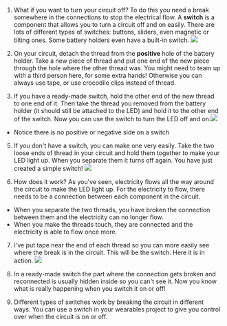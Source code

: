 1. What if you want to turn your circuit off? To do this you need a break somewhere in the connections to stop the electrical flow. A **switch** is a component that allows you to turn a circuit off and on easily. There are lots of different types of switches: buttons, sliders, even magnetic or tilting ones. Some battery holders even have a built-in switch. ![](/assets/switches_100_384_650.png)

3. On your circuit, detach the thread from the **positive** hole of the battery holder. Take a new piece of thread and put one end of the new piece through the hole where the other thread was. You might need to team up with a third person here, for some extra hands! Otherwise you can always use tape, or use crocodile clips instead of thread.

4. If you have a ready-made switch, hold the other end of the new thread to one end of it. Then take the thread you removed from the battery holder (it should still be attached to the LED) and hold it to the other end of the switch. Now you can use the switch to turn the LED off and on.![](/assets/switch_on_thread_200_254_800.png)
 * Notice there is no positive or negative side on a switch
5.  If you don't have a switch, you can make one very easily. Take the two loose ends of thread in your circuit and hold them together to make your LED light up. When you separate them it turns off again. You have just created a simple switch! ![](/assets/switch_diy_thread_abc_120_650.png)

6. How does it work? As you've seen, electricity flows all the way around the circuit to make the LED light up. For the electricity to flow, there needs to be a connection between each component in the circuit. 
 * When you separate the two threads, you have broken the connection between them and the electricity can no longer flow.
 * When you make the threads touch, they are connected and the electricity is able to flow once more. 

7. I've put tape near the end of each thread so you can more easily see where the break is in the circuit. This will be the switch. Here it is in action.
![](/assets/switch_diy_tape_abc_120_650.png)

9. In a ready-made switch the part where the connection gets broken and reconnected is usually hidden inside so you can't see it. Now you know what is really happening when you switch it on or off! 

10. Different types of switches work by breaking the circuit in different ways. You can use a switch in your wearables project to give you control over when the circuit is on or off.